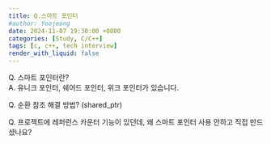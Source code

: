 ```yaml
---
title: Q.스마트 포인터
#author: Yoojeong
date: 2024-11-07 19:30:00 +0800
categories: [Study, C/C++]
tags: [c, c++, tech interview]
render_with_liquid: false
---
```



Q. 스마트 포인터란?  
A. 유니크 포인터, 쉐어드 포인터, 위크 포인터가 있습니다.  

Q. 순환 참조 해결 방법? (shared_ptr)  

Q. 프로젝트에 레퍼런스 카운터 기능이 있던데, 왜 스마트 포인터 사용 안하고 직접 만드셨나요?  
